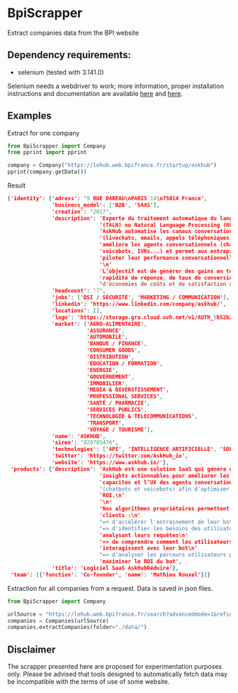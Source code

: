 # BpiScrapper
Extract companies data from the BPI website

## Dependency requirements:

* selenium (tested with 3.141.0)

Selenium needs a webdriver to work; more information, proper installation instructions and documentation are available [here](https://selenium-python.readthedocs.io/installation.html) and [here](https://pythonspot.com/selenium-webdriver/).

## Examples

Extract for one company
```python
from BpiScrapper import Company
from pprint import pprint

company = Company("https://lehub.web.bpifrance.fr/startup/askhub")
pprint(company.getData())
```

Result
```json
{'identity': {'adress': '9 RUE DAREAU\nPARIS 14\n75014 France',
              'business_model': ['B2B', 'SAAS'],
              'creation': '2017',
              'description': 'Experte du traitement automatique du langage '
                             '(TALN) ou Natural Language Processing (NLP), '
                             'AskHub automatise les canaux conversationnels '
                             '(livechats, emails, appels téléphoniques), '
                             'améliore les agents conversationnels (chatbots, '
                             'voicebots, IVRs...) et permet aux entreprises de '
                             'piloter leur performance conversationnelle. \n'
                             '\n'
                             'L’objectif est de générer des gains en termes de '
                             'rapidité de réponse, de taux de conversion, '
                             "d'économies de coûts et de satisfaction client.",
              'headcount': '7',
              'jobs': ['DSI / SÉCURITÉ', 'MARKETING / COMMUNICATION'],
              'linkedin': 'https://www.linkedin.com/company/askhub/',
              'locations': [],
              'logo': 'https://storage.gra.cloud.ovh.net/v1/AUTH_5b52b2f4ab714e20821799649e702a79/production-hubdigital-medias/awsS3-uploads/329aadbc9a2136abe3fe255bab658c0d',
              'market': ['AGRO-ALIMENTAIRE',
                         'ASSURANCE',
                         'AUTOMOBILE',
                         'BANQUE / FINANCE',
                         'CONSUMER GOODS',
                         'DISTRIBUTION',
                         'EDUCATION / FORMATION',
                         'ENERGIE',
                         'GOUVERNEMENT',
                         'IMMOBILIER',
                         'MEDIA & DIVERSTISSEMENT',
                         'PROFESSIONAL SERVICES',
                         'SANTÉ / PHARMACIE',
                         'SERVICES PUBLICS',
                         'TECHNOLOGIE & TELECOMMUNICATIONS',
                         'TRANSPORT',
                         'VOYAGE / TOURISME'],
              'name': 'ASKHUB',
              'siren': '829785476',
              'technologies': ['API', 'INTELLIGENCE ARTIFICIELLE', 'SOFTWARE'],
              'twitter': 'https://twitter.com/AskHub_io',
              'website': 'https://www.askhub.io/'},
 'products': {'description': 'AskHub est une solution SaaS qui génère des '
                             'insights actionnables pour améliorer les '
                             'capacités et l’UX des agents conversationnels '
                             "(chatbots et voicebots) afin d'optimiser leur "
                             'ROI.\n'
                             '\n'
                             'Nos algorithmes propriétaires permettent à nos '
                             'clients :\n'
                             "=> d'accélérer l'entrainement de leur bot\n"
                             "=> d'identifier les besoins des utilisateurs en "
                             'analysant leurs requêtes\n'
                             '=> de comprendre comment les utilisateurs '
                             'interagissent avec leur bot\n'
                             "=> d'analyser les parcours utilisateurs pour "
                             'maximiser le ROI du bot',
              'title': 'Logiciel SaaS AskHubRéduire'},
 'team': [{'function': 'Co-founder', 'name': 'Mathieu Rouxel'}]}
```

 Extraction for all companies from a request. Data is saved in json files.
 ```python
 from BpiScrapper import Company

 urlSource = "https://lehub.web.bpifrance.fr/search?advancedmode=1&refinementList%5Btechnologies%5D%5B0%5D=Intelligence%20Artificielle&page=1"
 companies = Companies(urlSource)
 companies.extractCompanies(folder="./data/")
 ```
## Disclaimer
The scrapper presented here are proposed for experimentation purposes only. Please be advised that tools designed to automatically fetch data may be incompatible with the terms of use of some website.
